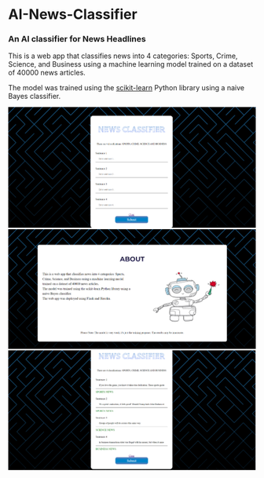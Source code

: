 # AI-News-Classifier

### An AI classifier for News Headlines

This is a web app that classifies news into 4 categories: Sports, Crime, Science, and Business using a machine learning model trained on a dataset of 40000 news articles.

The model was trained using the [scikit-learn](https://scikit-learn.org/) Python library using a naive Bayes classifier.

<img src="screenshots/1.png">
<img src="screenshots/2.png">
<img src="screenshots/3.png">
